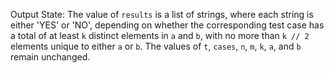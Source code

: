 Output State: The value of `results` is a list of strings, where each string is either 'YES' or 'NO', depending on whether the corresponding test case has a total of at least `k` distinct elements in `a` and `b`, with no more than `k // 2` elements unique to either `a` or `b`. The values of `t`, `cases`, `n`, `m`, `k`, `a`, and `b` remain unchanged.